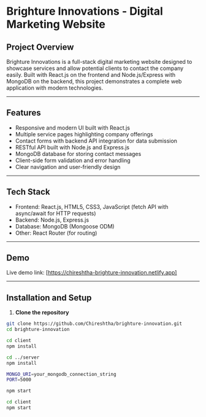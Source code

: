 # Brighture Innovations - Digital Marketing Website

## Project Overview
Brighture Innovations is a full-stack digital marketing website designed to showcase services and allow potential clients to contact the company easily. Built with React.js on the frontend and Node.js/Express with MongoDB on the backend, this project demonstrates a complete web application with modern technologies.

---

## Features
- Responsive and modern UI built with React.js
- Multiple service pages highlighting company offerings
- Contact forms with backend API integration for data submission
- RESTful API built with Node.js and Express.js
- MongoDB database for storing contact messages
- Client-side form validation and error handling
- Clear navigation and user-friendly design

---

## Tech Stack
- Frontend: React.js, HTML5, CSS3, JavaScript (fetch API with async/await for HTTP requests)
- Backend: Node.js, Express.js
- Database: MongoDB (Mongoose ODM)
- Other: React Router (for routing)

---

## Demo
Live demo link: [https://chireshtha-brighture-innovation.netlify.app]

---

## Installation and Setup

1. **Clone the repository**

```bash
git clone https://github.com/Chireshtha/brighture-innovation.git
cd brighture-innovation

cd client
npm install

cd ../server
npm install

MONGO_URI=your_mongodb_connection_string
PORT=5000

npm start

cd client
npm start

